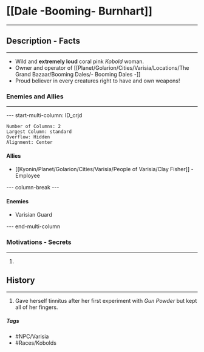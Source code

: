 # [[Dale -Booming- Burnhart]] 
---
## Description - Facts
---
- Wild and **extremely loud** coral pink *Kobold* woman.
- Owner and operator of [[Planet/Golarion/Cities/Varisia/Locations/The Grand Bazaar/Booming Dales/- Booming Dales -]]
- Proud believer in every creatures right to have and own weapons!

### Enemies and Allies
---
--- start-multi-column: ID_crjd
```column-settings
Number of Columns: 2
Largest Column: standard
Overflow: Hidden
Alignment: Center
```

#### Allies
- [[Kyonin/Planet/Golarion/Cities/Varisia/People of Varisia/Clay Fisher]] - Employee

--- column-break ---
#### Enemies
- Varisian Guard

--- end-multi-column

### Motivations - Secrets
---
1. 

## History
---
1. Gave herself tinnitus after her first experiment with *Gun Powder* but kept all of her fingers. 

##### Tags
- #NPC/Varisia
- #Races/Kobolds 